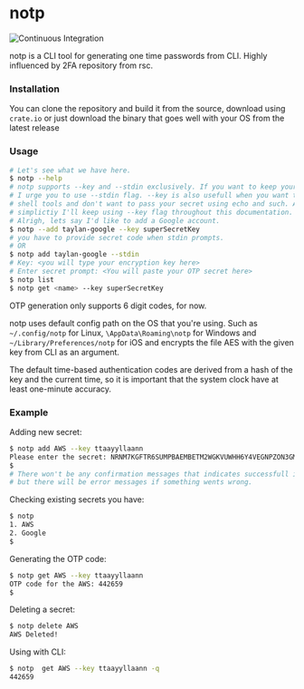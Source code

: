 # notp
![Continuous Integration](https://github.com/kondanta/notp/workflows/Continuous%20Integration/badge.svg?branch=master&event=push)

notp is a CLI tool for generating one time passwords from CLI. Highly influenced by 2FA repository from rsc.

### Installation
You can clone the repository and build it from the source, download using `crate.io` or just download the binary that goes well with your OS
from the latest release

### Usage
```bash
# Let's see what we have here.
$ notp --help
# notp supports --key and --stdin exclusively. If you want to keep your secret secret,
# I urge you to use --stdin flag. --key is also usefull when you want to combine notp with
# shell tools and don't want to pass your secret using echo and such. Also, for the sake of 
# simplictiy I'll keep using --key flag throughout this documentation.
# Alrigh, lets say I'd like to add a Google account.
$ notp --add taylan-google --key superSecretKey
# you have to provide secret code when stdin prompts.
# OR
$ notp add taylan-google --stdin
# Key: <you will type your encryption key here>
# Enter secret prompt: <You will paste your OTP secret here>
$ notp list
$ notp get <name> --key superSecretKey 
```
OTP generation only supports 6 digit codes, for now.

notp uses default config path on the OS that you're using. Such as `~/.config/notp` for Linux, `\AppData\Roaming\notp` for
Windows and `~/Library/Preferences/notp` for iOS and encrypts the file AES with the given key from CLI as an argument.

The default time-based authentication codes are derived from a hash of the key and the current time, 
so it is important that the system clock have at least one-minute accuracy.

### Example

Adding new secret:
```bash
$ notp add AWS --key ttaayyllaann 
Please enter the secret: NRNM7KGFTR6SUMPBAEMBETM2WGKVUWHH6Y4VEGNPZON3GMVXBHF...
$
# There won't be any confirmation messages that indicates successfull insertion
# but there will be error messages if something wents wrong.
```

Checking existing secrets you have:
```bash
$ notp
1. AWS
2. Google
$
```

Generating the OTP code:
```bash
$ notp get AWS --key ttaayyllaann
OTP code for the AWS: 442659
$ 
```

Deleting a secret:
```bash
$ notp delete AWS
AWS Deleted!
```

Using with CLI:
```bash
$ notp  get AWS --key ttaayyllaann -q
442659
```
